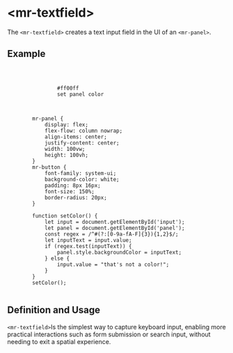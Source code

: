 # &lt;mr-textfield&gt;

The `<mr-textfield>` creates a text input field in the UI of an `<mr-panel>`.

## Example

<inline-repl>
    <code slot="html">
        <mr-app>
            <mr-panel id="panel">
                <mr-textfield id="input">#ff00ff</mr-textfield>
                <mr-button onclick="setColor()">set panel color</mr-button>
            </mr-panel>
        </mr-app>
    </code>
    <code slot="css">
        mr-panel {
            display: flex;
            flex-flow: column nowrap;
            align-items: center;
            justify-content: center;
            width: 100vw;
            height: 100vh;
        }
        mr-button {
            font-family: system-ui;
            background-color: white;
            padding: 8px 16px;
            font-size: 150%;
            border-radius: 20px;
        }
    </code>
    <code slot="javascript">
        function setColor() {
            let input = document.getElementById('input');
            let panel = document.getElementById('panel');
            const regex = /^#(?:[0-9a-fA-F]{3}){1,2}$/;
            let inputText = input.value;
            if (regex.test(inputText)) {
                panel.style.backgroundColor = inputText;
            } else {
                input.value = "that's not a color!";
            }
        }
        setColor();
    </code>
</inline-repl>

## Definition and Usage

`<mr-textfield>`Is the simplest way to capture keyboard input, enabling more practical interactions such as form submission or search input, without needing to exit a spatial experience.
